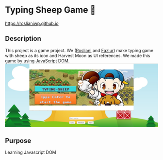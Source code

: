 # Typing Sheep Game :sheep:
https://roslianiwp.github.io

## Description
This project is a game project. We ([Rosliani](https://github.com/roslianiwp) and [Fazlur](https://github.com/alulfazlur)) make typing game with sheep as its icon and Harvest Moon as UI references. We made this game by using JavaScript DOM.
![Apps preview](/assets/images/game-preview.png)

## Purpose
Learning Javascript DOM
